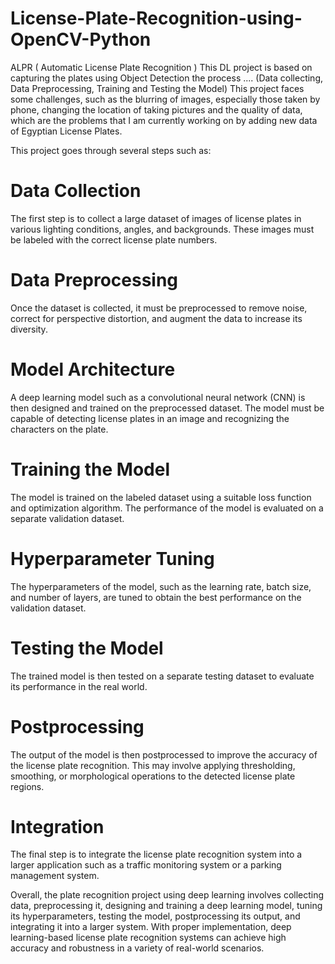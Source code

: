 # License-Plate-Recognition-using-OpenCV-Python

ALPR ( Automatic License Plate Recognition ) This DL project is based on capturing the plates using Object Detection the process ....
(Data collecting, Data Preprocessing, Training and Testing the Model)
This project faces some challenges, such as the blurring of images, especially those taken by phone, changing the location of taking pictures and the quality of data, which are the problems that I am currently working on by adding new data of Egyptian License Plates.

This project goes through several steps such as:
# Data Collection 
The first step is to collect a large dataset of images of license plates in various lighting conditions, angles, and backgrounds. These images must be labeled with the correct license plate numbers.

# Data Preprocessing
Once the dataset is collected, it must be preprocessed to remove noise, correct for perspective distortion, and augment the data to increase its diversity.

# Model Architecture
A deep learning model such as a convolutional neural network (CNN) is then designed and trained on the preprocessed dataset. The model must be capable of detecting license plates in an image and recognizing the characters on the plate.

# Training the Model
The model is trained on the labeled dataset using a suitable loss function and optimization algorithm. The performance of the model is evaluated on a separate validation dataset.

# Hyperparameter Tuning
The hyperparameters of the model, such as the learning rate, batch size, and number of layers, are tuned to obtain the best performance on the validation dataset.

# Testing the Model 
The trained model is then tested on a separate testing dataset to evaluate its performance in the real world.

# Postprocessing
The output of the model is then postprocessed to improve the accuracy of the license plate recognition. This may involve applying thresholding, smoothing, or morphological operations to the detected license plate regions.

# Integration
The final step is to integrate the license plate recognition system into a larger application such as a traffic monitoring system or a parking management system.

Overall, the plate recognition project using deep learning involves collecting data, preprocessing it, designing and training a deep learning model, tuning its hyperparameters, testing the model, postprocessing its output, and integrating it into a larger system. With proper implementation, deep learning-based license plate recognition systems can achieve high accuracy and robustness in a variety of real-world scenarios.
